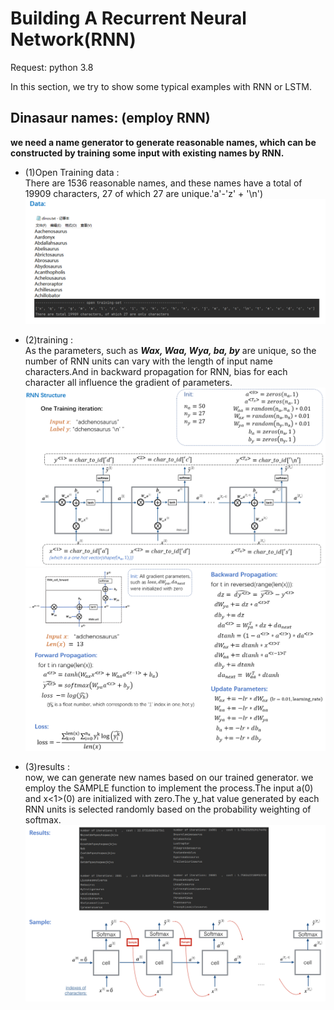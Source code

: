 # Building A Recurrent Neural Network(RNN)

Request:
  python 3.8
  
In this section, we try to show some typical examples with RNN or LSTM. 

## Dinasaur names: (employ RNN)

**we need a name generator to generate reasonable names, which can be constructed by training some input with existing names by RNN.**  

- (1)Open Training data :  
  There are 1536 reasonable names, and these names have a total of 19909 characters, 27 of which 27 are unique.'a'-'z' + '\n')  
![Alt text](https://raw.githubusercontent.com/IHNF262/DeepLearningPractice/main/5_1_BuildingARecurrentNeuralNetwork-tf/images/1.png)

- (2)training :  
   As the parameters, such as ___Wax, Waa, Wya, ba, by___ are unique, so the number of RNN units can vary with the length of input name characters.And in backward propagation for RNN, bias for each character all influence the gradient of parameters.
   ![Alt text](https://raw.githubusercontent.com/IHNF262/DeepLearningPractice/main/5_1_BuildingARecurrentNeuralNetwork-tf/images/2.png)
   ![Alt text](https://raw.githubusercontent.com/IHNF262/DeepLearningPractice/main/5_1_BuildingARecurrentNeuralNetwork-tf/images/3.png)
   
- (3)results :  
   now, we can generate new names based on our trained generator. we employ the SAMPLE function to implement the process.The input a(0) and x<1>(0) are initialized with zero.The y_hat value generated by each RNN units is selected randomly based on the probability weighting of softmax.
   ![Alt text](https://raw.githubusercontent.com/IHNF262/DeepLearningPractice/main/5_1_BuildingARecurrentNeuralNetwork-tf/images/4.png)



